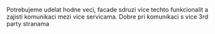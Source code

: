 Potrebujeme udelat hodne veci, facade sdruzi vice techto funkcionalit a zajisti komunikaci mezi vice servicama. Dobre pri komunikaci s vice 3rd party stranama